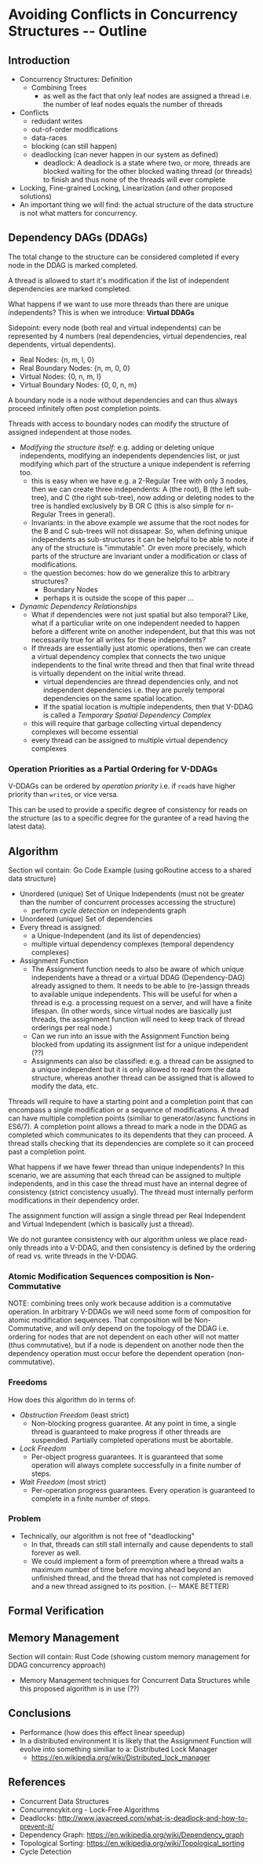 # Avoiding Conflicts in Concurrency Structures -- Outline

## Introduction

- Concurrency Structures: Definition
    + Combining Trees
        * as well as the fact that only leaf nodes are assigned a thread i.e. the number of leaf nodes equals the number of threads
- Conflicts
    + redudant writes
    + out-of-order modifications
    + data-races
    + blocking (can still happen)
    + deadlocking (can never happen in our system as defined)
        * deadlock: A deadlock is a state where two, or more, threads are blocked waiting for the other blocked waiting thread (or threads) to finish and thus none of the threads will ever complete
- Locking, Fine-grained Locking, Linearization (and other proposed solutions)
- An important thing we will find: the actual structure of the data structure is not what matters for concurrency.

## Dependency DAGs (DDAGs)

The total change to the structure can be considered completed if every node in the DDAG is marked completed.

A thread is allowed to start it's modification if the list of independent dependencies are marked completed.

What happens if we want to use more threads than there are unique independents? This is when we introduce: **Virtual DDAGs**

Sidepoint: every node (both real and virtual independents) can be represented by 4 numbers (real dependencies, virtual dependencies, real dependents, virtual dependents).

- Real Nodes: {n, m, l, 0}
- Real Boundary Nodes: {n, m, 0, 0}
- Virtual Nodes: {0, n, m, l}
- Virtual Boundary Nodes: {0, 0, n, m}

A boundary node is a node without dependencies and can thus always proceed infinitely often post completion points.

Threads with access to boundary nodes can modify the structure of assigned independent at those nodes.

- *Modifying the structure itself:* e.g. adding or deleting unique independents, modifying an independents dependencies list, or just modifying which part of the structure a unique independent is referring too.
    + this is easy when we have e.g. a 2-Regular Tree with only 3 nodes, then we can create three independents: A (the root), B (the left sub-tree), and C (the right sub-tree), now adding or deleting nodes to the tree is handled exclusively by B OR C (this is also simple for n-Regular Trees in general).
    + Invariants: in the above example we assume that the root nodes for the B and C sub-trees will not dissapear. So, when defining unique independents as sub-structures it can be helpful to be able to note if any of the structure is "immutable". Or even more precisely, which parts of the structure are invariant under a modification or class of modifications.
    + the question becomes: how do we generalize this to arbitrary structures?
        * Boundary Nodes
        * perhaps it is outside the scope of this paper ...
- *Dynamic Dependency Relationships*
    + What if dependencies were not just spatial but also temporal? Like, what if a particuliar write on one independent needed to happen before a different write on another independent, but that this was not necessarily true for all writes for these independents?
    + If threads are essentially just atomic operations, then we can create a virtual dependency complex that connects the two unique independents to the final write thread and then that final write thread is virtually dependent on the initial write thread.
        * virtual dependencies are thread dependencies only, and not independent dependencies i.e. they are purely temporal dependencies on the same spatial location.
        * If the spatial location is multiple independents, then that V-DDAG is called a *Temporary Spatial Dependency Complex*
    - this will require that garbage collecting virtual dependency complexes will become essential
    - every thread can be assigned to multiple virtual dependency complexes

### Operation Priorities as a Partial Ordering for V-DDAGs

V-DDAGs can be ordered by *operation priority* i.e. if `read`s have higher priority than `write`s, or vice versa.

This can be used to provide a specific degree of consistency for reads on the structure (as to a specific degree for the gurantee of a read having the latest data).

## Algorithm

Section wil contain: Go Code Example (using goRoutine access to a shared data structure)

- Unordered (unique) Set of Unique Independents (must not be greater than the number of concurrent processes accessing the structure)
    + perform *cycle detection* on independents graph
- Unordered (unique) Set of dependencies
- Every thread is assigned:
    + a Unique-Independent (and its list of dependencies)
    + multiple virtual dependency complexes (temporal dependency complexes)
- Assignment Function
    + The Assignment function needs to also be aware of which unique independents have a thread or a virtual DDAG (Dependency-DAG) already assigned to them. It needs to be able to (re-)assign threads to available unique independents. This will be useful for when a thread is e.g. a processing request on a server, and will have a finite lifespan. (In other words, since virtual nodes are basically just threads, the assignment function will need to keep track of thread orderings per real node.)
    + Can we run into an issue with the Assignment Function being blocked from updating its assignment list for a unique independent (??)
    + Assignments can also be classified: e.g. a thread can be assigned to a unique independent but it is only allowed to read from the data structure, whereas another thread can be assigned that is allowed to modify the data, etc.

Threads will require to have a starting point and a completion point that can encompass a single modification or a sequence of modifications. A thread can have multiple completion points (similiar to generator/async functions in ES6/7). A completion point allows a thread to mark a node in the DDAG as completed which communicates to its dependents that they can proceed. A thread stalls checking that its dependencies are complete so it can proceed past a completion point.

What happens if we have fewer thread than unique independents? In this scenario, we are assuming that each thread can be assigned to multiple independents, and in this case the thread must have an internal degree of consistency (strict concistency usually). The thread must internally perform modifications in their dependency order.

The assignment function will assign a single thread per Real Independent and Virtual Independent (which is basically just a thread).

We do not gurantee consistency with our algorithm unless we place read-only threads into a V-DDAG, and then consistency is defined by the ordering of read vs. write threads in the V-DDAG.

### Atomic Modification Sequences composition is Non-Commutative

NOTE: combining trees only work because addition is a commutative operation. In arbitrary V-DDAGs we will need some form of composition for atomic modification sequences. That composition will be Non-Commutative, and will *only* depend on the topology of the DDAG i.e. ordering for nodes that are not dependent on each other will not matter (thus commutative), but if a node is dependent on another node then the dependency operation must occur before the dependent operation (non-commutative).

### Freedoms

How does this algorithm do in terms of:

- *Obstruction Freedom* (least strict)
    + Non-blocking progress guarantee. At any point in time, a single thread is guaranteed to make progress if other threads are suspended. Partially completed operations must be abortable.
- *Lock Freedom*
    + Per-object progress guarantees. It is guaranteed that some operation will always complete successfully in a finite number of steps.
- *Wait Freedom* (most strict)
    + Per-operation progress guarantees. Every operation is guaranteed to complete in a finite number of steps.

### Problem

- Technically, our algorithm is not free of "deadlocking"
    + In that, threads can still stall internally and cause dependents to stall forever as well.
    + We could implement a form of preemption where a thread waits a maximum number of time before moving ahead beyond an unfinished thread, and the thread that has not completed is removed and a new thread assigned to its position. (-- MAKE BETTER)

## Formal Verification

## Memory Management

Section will contain: Rust Code (showing custom memory management for DDAG concurrency approach)

- Memory Management techniques for Concurrent Data Structures while this proposed algorithm is in use (??)

## Conclusions

- Performance (how does this effect linear speedup)
- In a distributed environment it is likely that the Assignment Function will evolve into something similiar to a: Distributed Lock Manager
    * https://en.wikipedia.org/wiki/Distributed_lock_manager

## References

- Concurrent Data Structures
- Concurrencykit.org - Lock-Free Algorithms
- Deadlocks: http://www.javacreed.com/what-is-deadlock-and-how-to-prevent-it/
- Dependency Graph: https://en.wikipedia.org/wiki/Dependency_graph
- Topological Sorting: https://en.wikipedia.org/wiki/Topological_sorting
- Cycle Detection